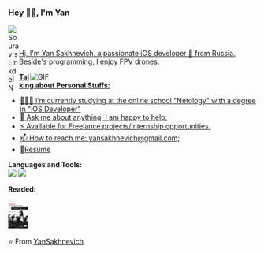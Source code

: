 ### Hey 👋🏽, I'm Yan 


<a href="https://www.linkedin.com/in/yan-sakhnevich-8b836a180/">
  <img align="left" alt="Sourav's LinkdeIN" width="22px" src="https://cdn.jsdelivr.net/npm/simple-icons@v3/icons/linkedin.svg" />


<br />
<br />

Hi, I'm Yan Sakhnevich, a passionate iOS developer 🚀 from Russia. Beside's programming, I enjoy FPV drones.

  <img align="right" alt="GIF" width="460px" src="https://github.com/YanSakhnevich/YanSakhnevichGH/blob/master/img_and_gif/dev.gif" />
  
**Talking about Personal Stuffs:**

- 👨🏽‍💻 I’m currently studying at the online school "Netology" with a degree in "iOS Developer"
- 💬 Ask me about anything, I am happy to help;
- ⚡  Available for Freelance projects/internship opportunities.
- 📫 How to reach me: yansakhnevich@gmail.com;
- 📝[Resume](https://kazan.hh.ru/resume/e0026d1eff098df3850039ed1f586563637053)


**Languages and Tools:**  
<code><img height="20" src="https://github.com/YanSakhnevich/YanSakhnevichGH/blob/master/img_and_gif/xcode_icon.png"></code>
<code><img height="20" src="https://github.com/YanSakhnevich/YanSakhnevichGH/blob/master/img_and_gif/swift_icon.png"></code>

**Readed:**  

<p>
    <a href="https://github.com/YanSakhnevich/YanSakhnevichGH/blob/master/img_and_gif/grokaem_alg.png">
    <img width="40" src="img_and_gif/grokaem_alg.png"/></a>
</p> 

⭐️ From [YanSakhnevich](https://github.com/YanSakhnevich)

